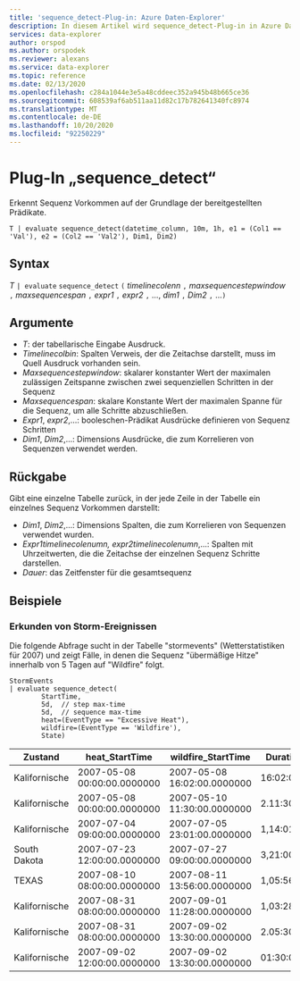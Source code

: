 ```yaml
---
title: 'sequence_detect-Plug-in: Azure Daten-Explorer'
description: In diesem Artikel wird sequence_detect-Plug-in in Azure Daten-Explorer beschrieben.
services: data-explorer
author: orspod
ms.author: orspodek
ms.reviewer: alexans
ms.service: data-explorer
ms.topic: reference
ms.date: 02/13/2020
ms.openlocfilehash: c284a1044e3e5a48cddeec352a945b48b665ce36
ms.sourcegitcommit: 608539af6ab511aa11d82c17b782641340fc8974
ms.translationtype: MT
ms.contentlocale: de-DE
ms.lasthandoff: 10/20/2020
ms.locfileid: "92250229"
---
```

# <a name="sequence_detect-plugin"></a>Plug-In „sequence_detect“

Erkennt Sequenz Vorkommen auf der Grundlage der bereitgestellten Prädikate.

```kusto
T | evaluate sequence_detect(datetime_column, 10m, 1h, e1 = (Col1 == 'Val'), e2 = (Col2 == 'Val2'), Dim1, Dim2)
```

## <a name="syntax"></a>Syntax

*T* `| evaluate` `sequence_detect` `(` *timelinecolenn* `,` *maxsequencestepwindow* `,` *maxsequencespan* `,` *expr1* `,` *expr2* `,` ..., *dim1* `,` *Dim2* `,` ...`)`

## <a name="arguments"></a>Argumente

* *T*: der tabellarische Eingabe Ausdruck.
* *Timelinecolbin*: Spalten Verweis, der die Zeitachse darstellt, muss im Quell Ausdruck vorhanden sein.
* *Maxsequencestepwindow*: skalarer konstanter Wert der maximalen zulässigen Zeitspanne zwischen zwei sequenziellen Schritten in der Sequenz
* *Maxsequencespan*: skalare Konstante Wert der maximalen Spanne für die Sequenz, um alle Schritte abzuschließen.
* *Expr1*, *expr2*,...: booleschen-Prädikat Ausdrücke definieren von Sequenz Schritten
* *Dim1*, *Dim2*,...: Dimensions Ausdrücke, die zum Korrelieren von Sequenzen verwendet werden.

## <a name="returns"></a>Rückgabe

Gibt eine einzelne Tabelle zurück, in der jede Zeile in der Tabelle ein einzelnes Sequenz Vorkommen darstellt:

* *Dim1*, *Dim2*,...: Dimensions Spalten, die zum Korrelieren von Sequenzen verwendet wurden.
* *Expr1*_*timelinecolenumn*, *expr2*_*timelinecolenumn*,...: Spalten mit Uhrzeitwerten, die die Zeitachse der einzelnen Sequenz Schritte darstellen.
* *Dauer*: das Zeitfenster für die gesamtsequenz

## <a name="examples"></a>Beispiele

### <a name="exploring-storm-events"></a>Erkunden von Storm-Ereignissen 

Die folgende Abfrage sucht in der Tabelle "stormevents" (Wetterstatistiken für 2007) und zeigt Fälle, in denen die Sequenz "übermäßige Hitze" innerhalb von 5 Tagen auf "Wildfire" folgt.

<!-- csl: https://help.kusto.windows.net/Samples -->
```kusto
StormEvents
| evaluate sequence_detect(
        StartTime,
        5d,  // step max-time
        5d,  // sequence max-time
        heat=(EventType == "Excessive Heat"), 
        wildfire=(EventType == 'Wildfire'), 
        State)
```

|Zustand|heat_StartTime|wildfire_StartTime|Duration|
|---|---|---|---|
|Kalifornische|2007-05-08 00:00:00.0000000|2007-05-08 16:02:00.0000000|16:02:00|
|Kalifornische|2007-05-08 00:00:00.0000000|2007-05-10 11:30:00.0000000|2.11:30:00|
|Kalifornische|2007-07-04 09:00:00.0000000|2007-07-05 23:01:00.0000000|1,14:01:00|
|South Dakota|2007-07-23 12:00:00.0000000|2007-07-27 09:00:00.0000000|3,21:00:00|
|TEXAS|2007-08-10 08:00:00.0000000|2007-08-11 13:56:00.0000000|1,05:56:00|
|Kalifornische|2007-08-31 08:00:00.0000000|2007-09-01 11:28:00.0000000|1,03:28:00|
|Kalifornische|2007-08-31 08:00:00.0000000|2007-09-02 13:30:00.0000000|2.05:30:00|
|Kalifornische|2007-09-02 12:00:00.0000000|2007-09-02 13:30:00.0000000|01:30:00|
